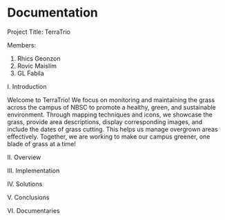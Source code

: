 # Documentation 

Project Title: TerraTrio

Members: 
1. Rhics Geonzon
2. Rovic Maislim
3. GL Fabila

I. Introduction

Welcome to TerraTrio! We focus on monitoring and maintaining the grass across the campus of NBSC to promote a healthy, green, and sustainable environment. Through mapping techniques and icons, we showcase the grass, provide area descriptions, display corresponding images, and include the dates of grass cutting. This helps us manage overgrown areas effectively. Together, we are working to make our campus greener, one blade of grass at a time!

II. Overview

III. Implementation

IV. Solutions

V. Conclusions

VI. Documentaries
